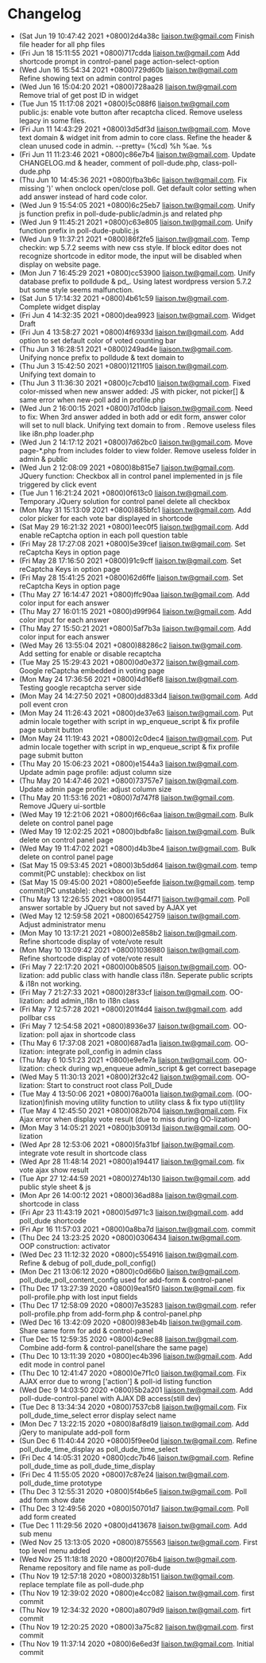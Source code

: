# Changelog
* (Sat Jun 19 10:47:42 2021 +0800)2d4a38c liaison.tw@gmail.com Finish file header for all php files
* (Fri Jun 18 15:11:55 2021 +0800)717cdda liaison.tw@gmail.com Add shortcode prompt in control-panel page action-select-option
* (Wed Jun 16 15:54:34 2021 +0800)729d60b liaison.tw@gmail.com Refine showing text on admin control pages
* (Wed Jun 16 15:04:20 2021 +0800)728aa28 liaison.tw@gmail.com Remove trial of get post ID in widget
* (Tue Jun 15 11:17:08 2021 +0800)5c088f6 liaison.tw@gmail.com public.js: enable vote button after recaptcha cliced. Remove useless legacy in some files.
* (Fri Jun 11 14:43:29 2021 +0800)3d5df3d liaison.tw@gmail.com. Move text domain & widget init from admin to core class. Refine the header & clean unused code in admin. --pretty= (%cd) %h %ae. %s
* (Fri Jun 11 11:23:46 2021 +0800)c86e7b4 liaison.tw@gmail.com. Update CHANGELOG.md & header, comment of poll-dude.php, class-poll-dude.php
* (Thu Jun 10 14:45:36 2021 +0800)fba3b6c liaison.tw@gmail.com. Fix missing ')' when onclock open/close poll. Get default color setting when add answer instead of hard code color.
* (Wed Jun 9 15:54:05 2021 +0800)6c25eb7 liaison.tw@gmail.com. Unify js function prefix in poll-dude-public/admin.js and related php
* (Wed Jun 9 11:45:21 2021 +0800)c63e805 liaison.tw@gmail.com. Unify function prefix in poll-dude-public.js
* (Wed Jun 9 11:37:21 2021 +0800)86f2fe5 liaison.tw@gmail.com. Temp checkin: wp 5.7.2 seems with new css style. If block editor does not recognize shortcode in editor mode, the input will be disabled when display on website page.
* (Mon Jun 7 16:45:29 2021 +0800)cc53900 liaison.tw@gmail.com. Unify database prefix to polldude & pd_. Using latest wordpress version 5.7.2 but some style seems malfunction.
* (Sat Jun 5 17:14:32 2021 +0800)4b61c59 liaison.tw@gmail.com. Complete widget display
* (Fri Jun 4 14:32:35 2021 +0800)dea9923 liaison.tw@gmail.com. Widget Draft
* (Fri Jun 4 13:58:27 2021 +0800)4f6933d liaison.tw@gmail.com. Add option to set default color of voted counting bar
* (Thu Jun 3 16:28:51 2021 +0800)249ad4e liaison.tw@gmail.com. Unifying nonce prefix to polldude & text domain to <poll-dude>
* (Thu Jun 3 15:42:50 2021 +0800)1211f05 liaison.tw@gmail.com. Unifying text domain to <poll-dude>
* (Thu Jun 3 11:36:30 2021 +0800)c7cbd10 liaison.tw@gmail.com. Fixed color-missed when new answer added: JS with picker, not picker[] & same error when new-poll add in profile.php
* (Wed Jun 2 16:00:15 2021 +0800)7d10dcb liaison.tw@gmail.com. Need to fix: When 3rd answer added in both add or edit form, answer color will set to null black. Unifying text domain to <poll-dude> from <poll-dude-domain>. Remove useless files like i8n.php loader.php
* (Wed Jun 2 14:17:12 2021 +0800)7d62bc0 liaison.tw@gmail.com. Move page-*.php from includes folder to view folder. Remove useless <partial> folder in admin & public
* (Wed Jun 2 12:08:09 2021 +0800)8b815e7 liaison.tw@gmail.com. JQuery function: Checkbox all in control panel implemented in js file triggered by click event
* (Tue Jun 1 16:21:24 2021 +0800)0f613c0 liaison.tw@gmail.com. Temporary JQuery solution for control panel delete all checkbox
* (Mon May 31 15:13:09 2021 +0800)885bfc1 liaison.tw@gmail.com. Add color picker for each vote bar displayed in shortcode
* (Sat May 29 16:21:32 2021 +0800)1eec0f5 liaison.tw@gmail.com. Add enable reCaptcha option in each poll question table
* (Fri May 28 17:27:08 2021 +0800)5e39cef liaison.tw@gmail.com. Set reCaptcha Keys in option page
* (Fri May 28 17:16:50 2021 +0800)91c9cff liaison.tw@gmail.com. Set reCaptcha Keys in option page
* (Fri May 28 15:41:25 2021 +0800)62d6ffe liaison.tw@gmail.com. Set reCaptcha Keys in option page
* (Thu May 27 16:14:47 2021 +0800)ffc90aa liaison.tw@gmail.com. Add color input for each answer
* (Thu May 27 16:01:15 2021 +0800)d99f964 liaison.tw@gmail.com. Add color input for each answer
* (Thu May 27 15:50:21 2021 +0800)5af7b3a liaison.tw@gmail.com. Add color input for each answer
* (Wed May 26 13:55:04 2021 +0800)88286c2 liaison.tw@gmail.com. Add setting for enable or disable recaptcha
* (Tue May 25 15:29:43 2021 +0800)0d0e372 liaison.tw@gmail.com. Google reCaptcha embedded in voting page
* (Mon May 24 17:36:56 2021 +0800)4d16ef8 liaison.tw@gmail.com. Testing google recaptcha server side
* (Mon May 24 14:27:50 2021 +0800)dd833d4 liaison.tw@gmail.com. Add poll event cron
* (Mon May 24 11:26:43 2021 +0800)de37e63 liaison.tw@gmail.com. Put admin locale together with script in wp_enqueue_script & fix profile page submit button
* (Mon May 24 11:19:43 2021 +0800)2c0dec4 liaison.tw@gmail.com. Put admin locale together with script in wp_enqueue_script & fix profile page submit button
* (Thu May 20 15:06:23 2021 +0800)e1544a3 liaison.tw@gmail.com. Update admin page profile: adjust column size
* (Thu May 20 14:47:46 2021 +0800)73757e7 liaison.tw@gmail.com. Update admin page profile: adjust column size
* (Thu May 20 11:53:16 2021 +0800)7d747f8 liaison.tw@gmail.com. Remove JQuery ui-sortble
* (Wed May 19 12:21:06 2021 +0800)f66c6aa liaison.tw@gmail.com. Bulk delete on control panel page
* (Wed May 19 12:02:25 2021 +0800)bdbfa8c liaison.tw@gmail.com. Bulk delete on control panel page
* (Wed May 19 11:47:02 2021 +0800)d4b3be4 liaison.tw@gmail.com. Bulk delete on control panel page
* (Sat May 15 09:53:45 2021 +0800)3b5dd64 liaison.tw@gmail.com. temp commit(PC unstable): checkbox on list
* (Sat May 15 09:45:00 2021 +0800)e5eefde liaison.tw@gmail.com. temp commit(PC unstable): checkbox on list
* (Thu May 13 12:26:55 2021 +0800)9544f71 liaison.tw@gmail.com. Poll answer sortable by JQuery but not saved by AJAX yet
* (Wed May 12 12:59:58 2021 +0800)6542759 liaison.tw@gmail.com. Adjust administrator menu
* (Mon May 10 13:17:21 2021 +0800)2e858b2 liaison.tw@gmail.com. Refine shortcode display of vote/vote result
* (Mon May 10 13:09:42 2021 +0800)1036980 liaison.tw@gmail.com. Refine shortcode display of vote/vote result
* (Fri May 7 22:17:20 2021 +0800)00b8505 liaison.tw@gmail.com. OO-lization: add public class with handle class i18n. Seperate public scripts & i18n not working.
* (Fri May 7 21:27:33 2021 +0800)28f33cf liaison.tw@gmail.com. OO-lization: add admin_i18n to i18n class
* (Fri May 7 12:57:28 2021 +0800)201f4d4 liaison.tw@gmail.com. add pollbar css
* (Fri May 7 12:54:58 2021 +0800)8936e37 liaison.tw@gmail.com. OO-lization: poll ajax in shortcode class
* (Thu May 6 17:37:08 2021 +0800)687ad1a liaison.tw@gmail.com. OO-lization: integrate poll_config in admin class
* (Thu May 6 10:51:23 2021 +0800)e9efe7a liaison.tw@gmail.com. OO-lization: check  during wp_enqueue admin_script & get correct basepage
* (Wed May 5 11:30:13 2021 +0800)2f32c42 liaison.tw@gmail.com. OO-lization: Start to construct root class Poll_Dude
* (Tue May 4 13:50:06 2021 +0800)76a001a liaison.tw@gmail.com. (OO-lization)finish moving utility function to utility class & fix typo uti(t)lity
* (Tue May 4 12:45:50 2021 +0800)082b704 liaison.tw@gmail.com. Fix Ajax error when display vote result (due to miss during OO-lization)
* (Mon May 3 14:05:21 2021 +0800)b30913d liaison.tw@gmail.com. OO-lization
* (Wed Apr 28 12:53:06 2021 +0800)5fa31bf liaison.tw@gmail.com. integrate vote result in shortcode class
* (Wed Apr 28 11:48:14 2021 +0800)a194417 liaison.tw@gmail.com. fix vote ajax show result
* (Tue Apr 27 12:44:59 2021 +0800)274b130 liaison.tw@gmail.com. add public style sheet & js
* (Mon Apr 26 14:00:12 2021 +0800)36ad88a liaison.tw@gmail.com. shortcode in class
* (Fri Apr 23 11:43:19 2021 +0800)5d971c3 liaison.tw@gmail.com. add poll_dude shortcode
* (Fri Apr 16 11:57:03 2021 +0800)0a8ba7d liaison.tw@gmail.com. commit
* (Thu Dec 24 13:23:25 2020 +0800)0306434 liaison.tw@gmail.com. OOP construction: activator
* (Wed Dec 23 11:12:32 2020 +0800)c554916 liaison.tw@gmail.com. Refine & debug of poll_dude_poll_config()
* (Mon Dec 21 13:06:12 2020 +0800)c0d66b0 liaison.tw@gmail.com. poll_dude_poll_content_config used for add-form & control-panel
* (Thu Dec 17 13:27:39 2020 +0800)9ea15f0 liaison.tw@gmail.com. fix poll-profile.php with lost input fields
* (Thu Dec 17 12:58:09 2020 +0800)7e35283 liaison.tw@gmail.com. refer poll-profile.php from add-form.php & control-panel.php
* (Wed Dec 16 13:42:09 2020 +0800)983eb4b liaison.tw@gmail.com. Share same form for add & control-panel
* (Tue Dec 15 12:59:35 2020 +0800)4c9ec88 liaison.tw@gmail.com. Combine add-form & control-panel(share the same page)
* (Thu Dec 10 13:11:39 2020 +0800)ec4b396 liaison.tw@gmail.com. Add edit mode in control panel
* (Thu Dec 10 12:41:47 2020 +0800)0e7f1c0 liaison.tw@gmail.com. Fix AJAX error due to wrong ['action'] & poll-id listing function
* (Wed Dec 9 14:03:50 2020 +0800)5b2a201 liaison.tw@gmail.com. Add poll-dude-control-panel with AJAX DB access(still dev)
* (Tue Dec 8 13:34:34 2020 +0800)7537cb8 liaison.tw@gmail.com. Fix poll_dude_time_select error display select name
* (Mon Dec 7 13:22:15 2020 +0800)8af8d19 liaison.tw@gmail.com. Add jQery to manipulate add-poll form
* (Sun Dec 6 11:40:44 2020 +0800)5f9ee0d liaison.tw@gmail.com. Refine poll_dude_time_display as poll_dude_time_select
* (Fri Dec 4 14:05:31 2020 +0800)cdc7b46 liaison.tw@gmail.com. Refine poll_dude_time as poll_dude_time_display
* (Fri Dec 4 11:55:05 2020 +0800)7c87e24 liaison.tw@gmail.com. poll_dude_time prototype
* (Thu Dec 3 12:55:31 2020 +0800)5f4b6e5 liaison.tw@gmail.com. Poll add form show date
* (Thu Dec 3 12:49:56 2020 +0800)50701d7 liaison.tw@gmail.com. Poll add form created
* (Tue Dec 1 11:29:56 2020 +0800)d413678 liaison.tw@gmail.com. Add sub menu
* (Wed Nov 25 13:13:05 2020 +0800)8755563 liaison.tw@gmail.com. First top level menu added
* (Wed Nov 25 11:18:18 2020 +0800)f2076b4 liaison.tw@gmail.com. Rename repository and file name as poll-dude
* (Thu Nov 19 12:57:18 2020 +0800)328b151 liaison.tw@gmail.com. replace template file as poll-dude.php
* (Thu Nov 19 12:39:02 2020 +0800)e4cc082 liaison.tw@gmail.com. first commit
* (Thu Nov 19 12:34:32 2020 +0800)a8079d9 liaison.tw@gmail.com. firt commit
* (Thu Nov 19 12:20:25 2020 +0800)3a75c82 liaison.tw@gmail.com. first commit
* (Thu Nov 19 11:37:14 2020 +0800)6e6ed3f liaison.tw@gmail.com. Initial commit
